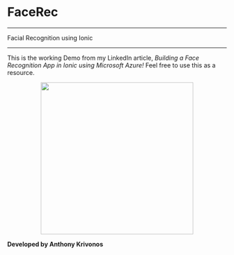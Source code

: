 # FaceRec #
---
Facial Recognition using Ionic

---

This is the working Demo from my LinkedIn article, *Building a Face Recognition App in Ionic using Microsoft Azure!* Feel free to use this as a resource.

<p align="center">
  <img src="https://media.giphy.com/media/8msYBcf5s7haqcuySi/giphy.gif" width="350"/>
</p>

**Developed by Anthony Krivonos**

